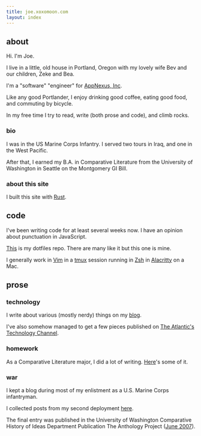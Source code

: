 ```yaml
---
title: joe.xoxomoon.com
layout: index
---
```


## about

Hi. I'm Joe.

I live in a little, old house in Portland, Oregon with my lovely wife Bev and
our children, Zeke and Bea.

I'm a "software" "engineer" for [AppNexus, Inc](http://www.appnexus.com/).

Like any good Portlander, I enjoy drinking good coffee, eating good food, and
commuting by bicycle.

In my free time I try to read, write (both prose and code), and climb rocks.

### bio

I was in the US Marine Corps Infantry. I served two tours in Iraq, and one in
the West Pacific.

After that, I earned my B.A. in Comparative Literature from the University of
Washington in Seattle on the Montgomery GI Bill.

### about this site

I built this site with [Rust](https://www.rust-lang.org/en-US/).

## code

I've been writing code for at least several weeks now. I have an opinion about
punctuation in JavaScript.

[This](https://github.com/sodiumjoe/dotfiles) is my dotfiles repo. There are
many like it but this one is mine.

I generally work in [Vim](http://www.vim.org/) in a
[tmux](http://tmux.sourceforge.net/) session running in
[Zsh](http://www.zsh.org/) in [Alacritty](https://github.com/jwilm/alacritty) on
a Mac.

## prose

### technology

I write about various (mostly nerdy) things on my [blog](/blog).

I've also somehow managed to get a few pieces published on [The Atlantic's
Technology Channel](http://www.theatlantic.com/joe-moon/).

### homework

As a Comparative Literature major, I did a lot of writing. [Here](/prose)'s some
of it.

### war

I kept a blog during most of my enlistment as a U.S. Marine Corps infantryman.

I collected posts from my second deployment
[here](http://servicerecordbook.com).

The final entry was published in the University of Washington Comparative
History of Ideas Department Publication The Anthology Project ([June
2007](https://depts.washington.edu/chid/The_Anthology_Project/2007/)).
